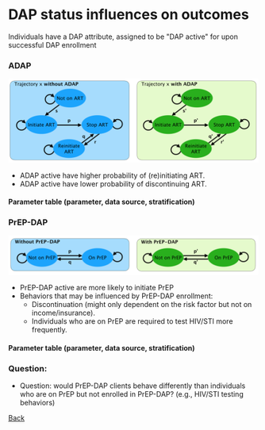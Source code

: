 # DAP status influences on outcomes

Individuals have a DAP attribute, assigned to be "DAP active" for upon successful DAP enrollment

### ADAP
![ADAPoutcome](figures/ADAPoutcome.png)
* ADAP active have higher probability of (re)initiating ART.
* ADAP active have lower probability of discontinuing ART.

#### Parameter table (parameter, data source, stratification)

### PrEP-DAP
![PDAPoutcome](figures/PDAPoutcome.png)

* PrEP-DAP active are more likely to initiate PrEP
* Behaviors that may be influenced by PrEP-DAP enrollment:
    - Discontinuation (might only dependent on the risk factor but not on income/insurance).
    - Individuals who are on PrEP are required to test HIV/STI more frequently.

#### Parameter table (parameter, data source, stratification)

### Question:
* Question: would PrEP-DAP clients behave differently than individuals who are on PrEP but not enrolled in PrEP-DAP? (e.g., HIV/STI testing behaviors)

<a href="CostingModelSum.md">Back</a>
